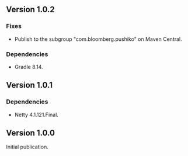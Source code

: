 ## Version 1.0.2

### Fixes

* Publish to the subgroup "com.bloomberg.pushiko" on Maven Central.

### Dependencies

* Gradle 8.14.

## Version 1.0.1

### Dependencies

* Netty 4.1.121.Final.

## Version 1.0.0

Initial publication.
